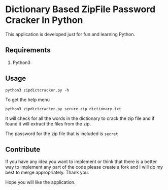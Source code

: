# Dictionary Based ZipFile Password Cracker In Python

This application is developed just for fun and learning Python.


## Requirements

1. Python3


## Usage

	python3 zipdictcracker.py -h

To get the help menu

	python3 zipdictcracker.py secure.zip dictionary.txt

It will check for all the words in the dictionary to crack the zip file and if found it will extract the files from the zip.

The password for the zip file that is included is `secret`


## Contribute

If you have any idea you want to implement or think that there is a better way to implement any part of the code please create a fork and I will do my best to merge appropriately. Thank you.

Hope you will like the application.